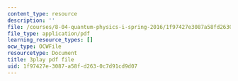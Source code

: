 ```yaml
---
content_type: resource
description: ''
file: /courses/8-04-quantum-physics-i-spring-2016/1f97427e3087a58fd2630c7d91cd9d07_mnvYIEbJXlM.pdf
file_type: application/pdf
learning_resource_types: []
ocw_type: OCWFile
resourcetype: Document
title: 3play pdf file
uid: 1f97427e-3087-a58f-d263-0c7d91cd9d07
---
```

